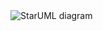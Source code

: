 <img src="https://static.javatpoint.com/tutorial/uml/images/uml-tools1.png" alt="StarUML diagram">
<br>